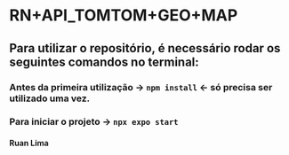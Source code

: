 # RN+API_TOMTOM+GEO+MAP

## Para utilizar o repositório, é necessário rodar os seguintes comandos no terminal:

### Antes da primeira utilização -> `npm install` <- só precisa ser utilizado uma vez.
### Para iniciar o projeto -> `npx expo start`

#### Ruan Lima
